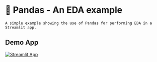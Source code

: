 # 🐼 Pandas - An EDA example
```
A simple example showing the use of Pandas for performing EDA in a Streamlit app.
```

## Demo App

[![Streamlit App](https://static.streamlit.io/badges/streamlit_badge_black_white.svg)](https://dataprofessor-st-pandas-example-1-streamlit-app-ho581p.streamlit.app/)

